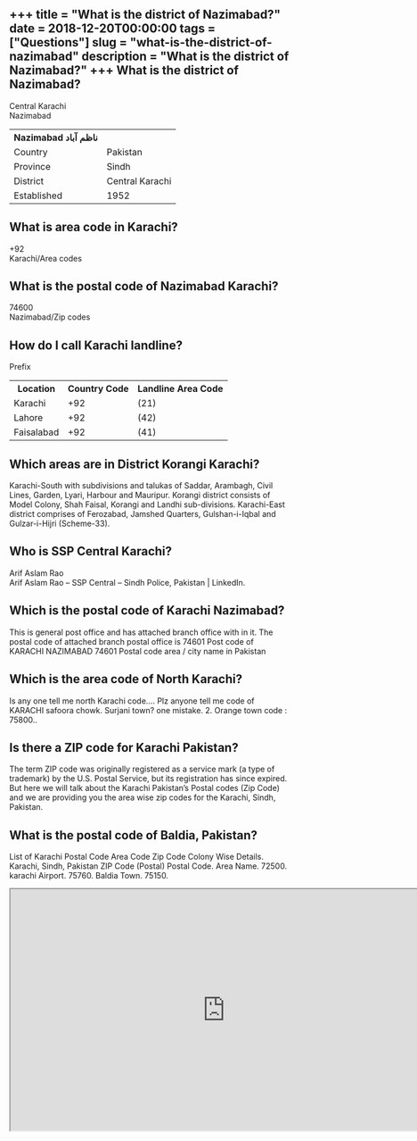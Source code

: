 +++
title = "What is the district of Nazimabad?"
date = 2018-12-20T00:00:00
tags = ["Questions"]
slug = "what-is-the-district-of-nazimabad"
description = "What is the district of Nazimabad?"
+++
What is the district of Nazimabad?
----------------------------------

Central Karachi  
Nazimabad

<table><tr><th>Nazimabad ناظم آباد</th></tr><tr><td>Country</td><td>Pakistan</td></tr><tr><td>Province</td><td>Sindh</td></tr><tr><td>District</td><td>Central Karachi</td></tr><tr><td>Established</td><td>1952</td></tr></table>

What is area code in Karachi?
-----------------------------

+92  
Karachi/Area codes

What is the postal code of Nazimabad Karachi?
---------------------------------------------

74600  
Nazimabad/Zip codes

How do I call Karachi landline?
-------------------------------

Prefix

<table><tr><th>Location</th><th>Country Code</th><th>Landline Area Code</th></tr><tr><td>Karachi</td><td>+92</td><td>(21)</td></tr><tr><td>Lahore</td><td>+92</td><td>(42)</td></tr><tr><td>Faisalabad</td><td>+92</td><td>(41)</td></tr></table>

Which areas are in District Korangi Karachi?
--------------------------------------------

Karachi-South with subdivisions and talukas of Saddar, Arambagh, Civil Lines, Garden, Lyari, Harbour and Mauripur. Korangi district consists of Model Colony, Shah Faisal, Korangi and Landhi sub-divisions. Karachi-East district comprises of Ferozabad, Jamshed Quarters, Gulshan-i-Iqbal and Gulzar-i-Hijri (Scheme-33).

Who is SSP Central Karachi?
---------------------------

Arif Aslam Rao  
Arif Aslam Rao – SSP Central – Sindh Police, Pakistan | LinkedIn.

Which is the postal code of Karachi Nazimabad?
----------------------------------------------

This is general post office and has attached branch office with in it. The postal code of attached branch postal office is 74601 Post code of KARACHI NAZIMABAD 74601 Postal code area / city name in Pakistan

Which is the area code of North Karachi?
----------------------------------------

Is any one tell me north Karachi code…. Plz anyone tell me code of KARACHI safoora chowk. Surjani town? one mistake. 2. Orange town code : 75800..

Is there a ZIP code for Karachi Pakistan?
-----------------------------------------

The term ZIP code was originally registered as a service mark (a type of trademark) by the U.S. Postal Service, but its registration has since expired. But here we will talk about the Karachi Pakistan’s Postal codes (Zip Code) and we are providing you the area wise zip codes for the Karachi, Sindh, Pakistan.

What is the postal code of Baldia, Pakistan?
--------------------------------------------

List of Karachi Postal Code Area Code Zip Code Colony Wise Details. Karachi, Sindh, Pakistan ZIP Code (Postal) Postal Code. Area Name. 72500. karachi Airport. 75760. Baldia Town. 75150.

<iframe allow="accelerometer; autoplay; clipboard-write; encrypted-media; gyroscope; picture-in-picture" allowfullscreen="" class="__youtube_prefs__  epyt-is-override  no-lazyload" data-no-lazy="1" data-origheight="433" data-origwidth="770" data-skipgform_ajax_framebjll="" height="433" id="_ytid_91369" loading="lazy" src="https://www.youtube.com/embed/s_t70Jlfw9I?enablejsapi=1&autoplay=0&cc_load_policy=0&cc_lang_pref=&iv_load_policy=1&loop=0&modestbranding=0&rel=1&fs=1&playsinline=0&autohide=2&theme=dark&color=red&controls=1&" title="YouTube player" width="770"></iframe>